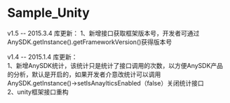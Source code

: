 Sample_Unity
============
v1.5  -- 2015.3.4
库更新：
1、新增接口获取框架版本号，开发者可通过AnySDK.getInstance().getFrameworkVersion()获得版本号

v1.4  -- 2015.1.4
库更新：    
1、新增AnySDK统计，该统计只是统计了接口调用的次数，以方便AnySDK产品的分析，默认是开启的，如果开发者介意改统计可以调用
AnySDK.getInstance()->setIsAnaylticsEnabled（false）关闭统计接口           
2、unity框架接口重构
